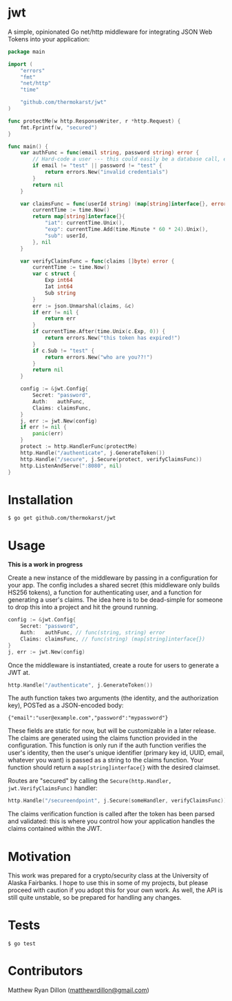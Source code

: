 # jwt

A simple, opinionated Go net/http middleware for integrating JSON Web Tokens into
your application:

```go
package main

import (
    "errors"
    "fmt"
    "net/http"
    "time"

    "github.com/thermokarst/jwt"
)

func protectMe(w http.ResponseWriter, r *http.Request) {
    fmt.Fprintf(w, "secured")
}

func main() {
    var authFunc = func(email string, password string) error {
        // Hard-code a user --- this could easily be a database call, etc.
        if email != "test" || password != "test" {
            return errors.New("invalid credentials")
        }
        return nil
    }

    var claimsFunc = func(userId string) (map[string]interface{}, error) {
        currentTime := time.Now()
        return map[string]interface{}{
            "iat": currentTime.Unix(),
            "exp": currentTime.Add(time.Minute * 60 * 24).Unix(),
            "sub": userId,
        }, nil
    }

    var verifyClaimsFunc = func(claims []byte) error {
        currentTime := time.Now()
        var c struct {
            Exp int64
            Iat int64
            Sub string
        }
        err := json.Unmarshal(claims, &c)
        if err != nil {
            return err
        }
        if currentTime.After(time.Unix(c.Exp, 0)) {
            return errors.New("this token has expired!")
        }
        if c.Sub != "test" {
            return errors.New("who are you??!")
        }
        return nil
    }

    config := &jwt.Config{
        Secret: "password",
        Auth:   authFunc,
        Claims: claimsFunc,
    }
    j, err := jwt.New(config)
    if err != nil {
        panic(err)
    }
    protect := http.HandlerFunc(protectMe)
    http.Handle("/authenticate", j.GenerateToken())
    http.Handle("/secure", j.Secure(protect, verifyClaimsFunc))
    http.ListenAndServe(":8080", nil)
}
```

# Installation

    $ go get github.com/thermokarst/jwt

# Usage

**This is a work in progress**

Create a new instance of the middleware by passing in a configuration for your
app.  The config includes a shared secret (this middleware only builds HS256
tokens), a function for authenticating user, and a function for generating a
user's claims. The idea here is to be dead-simple for someone to drop this into
a project and hit the ground running.

```go
config := &jwt.Config{
    Secret: "password",
    Auth:   authFunc, // func(string, string) error
    Claims: claimsFunc, // func(string) (map[string]interface{})
}
j, err := jwt.New(config)
```

Once the middleware is instantiated, create a route for users to generate a JWT
at.

```go
http.Handle("/authenticate", j.GenerateToken())
```

The auth function takes two arguments (the identity, and the authorization
key), POSTed as a JSON-encoded body:

    {"email":"user@example.com","password":"mypassword"}

These fields are static for now, but will be customizable in a later release.
The claims are generated using the claims function provided in the
configuration. This function is only run if the auth function verifies the
user's identity, then the user's unique identifier (primary key id, UUID,
email, whatever you want) is passed as a string to the claims function. Your
function should return a `map[string]interface{}` with the desired claimset.

Routes are "secured" by calling the `Secure(http.Handler, jwt.VerifyClaimsFunc)`
handler:

```go
http.Handle("/secureendpoint", j.Secure(someHandler, verifyClaimsFunc))
```

The claims verification function is called after the token has been parsed and
validated: this is where you control how your application handles the claims
contained within the JWT.

# Motivation

This work was prepared for a crypto/security class at the University of Alaska
Fairbanks.  I hope to use this in some of my projects, but please proceed with
caution if you adopt this for your own work. As well, the API is still quite
unstable, so be prepared for handling any changes.

# Tests

    $ go test

# Contributors

Matthew Ryan Dillon (matthewrdillon@gmail.com)

